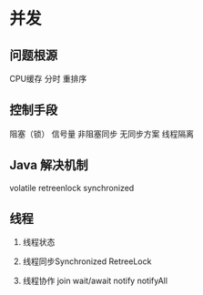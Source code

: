 
# 并发
## 问题根源
CPU缓存  分时  重排序
## 控制手段
阻塞（锁）  信号量
非阻塞同步 
无同步方案 线程隔离

## Java 解决机制
volatile retreenlock synchronized 

## 线程

1. 线程状态
2. 线程同步Synchronized RetreeLock

3. 线程协作
join  wait/await notify notifyAll

